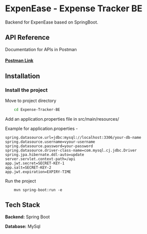 
# ExpenEase - Expense Tracker BE

Backend for ExpenEase based on SpringBoot.


## API Reference

Documentation for APIs in Postman

#### [Postman Link](https://www.postman.com/joint-operations-engineer-19861059/workspace/expense-tracker/collection/29105784-c41c0db1-663a-4190-8f15-d422d2106f4c?action=share&creator=29105784)



## Installation

### Install the project

Move to project directory

```bash
    cd Expense-Tracker-BE 
```

Add an application.properties file in src/main/resources/

Example for application.properties -

```
spring.datasource.url=jdbc:mysql://localhost:3306/your-db-name
spring.datasource.username=vyour-username
spring.datasource.password=your-password
spring.datasource.driver-class-name=com.mysql.cj.jdbc.Driver
spring.jpa.hibernate.ddl-auto=update
server.servlet.context-path=/api
app.jwt.secret=SECRET-KEY-1
app.salt=SECRET-KEY-2
app.jwt.expiration=EXPIRY-TIME
```

Run the project
```
    mvn spring-boot:run -e  
```

## Tech Stack

**Backend:** Spring Boot

**Database:** MySql

